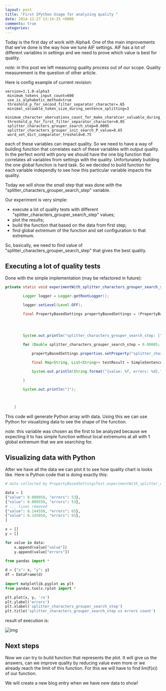 ```yaml
---
layout: post
title: "First IPython Usage for analyzing quality "
date: 2014-12-27 13:14:33 +0000
comments: true
categories: 
---
```

Today is the first day of work with Alpha4. One of the main improvements that we’ve done is the way how we tune AIF settings. AIF has a lot of different variables in settings and we need to prove which value is best for quality. 

_note_: in this post we left measuring quality process out of our scope. Quality measurement is the question of other article.

Here is config example of current revision:

``` basic properties https://github.com/b0noI/AIF2/blob/master/src/main/resources/io/aif/common/settings/main.properties
version=1.1.0-alpha3
 minimum_tokens_input_count=600
 use_is_alphabetic_method=true
 threshold_p_for_second_filter_separator_character=.65
 minimal_valuable_token_size_during_sentence_splitting=3
 minimum_character_obervations_count_for_make_charatcer_valuable_during_sentence_splitting=10
 threshold_p_for_first_filter_separator_character=0.05
 splitter_characters_grouper_search_step=0.0005
 splitter_characters_grouper_init_search_P_value=0.65
 word_set_dict_comparator_treshold=0.75
```

each of these variables can impact quality. So we need to have a way of building function that correlates each of these variables with output quality. In the perfect world with pony we should have the one big function that correlates all variables from settings with the quality. Unfortunately building the one global function is hard task. So we decided to build function for each variable independly to see how this particular variable impacts the quality.

Today we will show the small step that was done with the "splitter_characters_grouper_search_step" variable. 

Our experiment is very simple:

* execute a lot of quality tests with different "splitter_characters_grouper_search_step" values;
* plot the results;
* build the function that based on the data from first step;
* find global extremum of the function and set configuration to that extremum.

So, basically, we need to find value of "splitter_characters_grouper_search_step" that gives the best quality.

## Executing a lot of quality tests

Done with the simple implementation (may be refactored in future):
``` java experimentWith_splitter_characters_grouper_search_step https://github.com/b0noI/AIF2/blob/c093104ecbc069016d1d187e6779efd3593d6a57/src/test/integration/java/io/aif/language/common/settings/PropertyBasedSettingsTest.java
private static void experimentWith_splitter_characters_grouper_search_step() throws Exception {

        Logger logger = Logger.getRootLogger();

        logger.setLevel(Level.OFF);

        final PropertyBasedSettings propertyBasedSettings = (PropertyBasedSettings) ISettings.SETTINGS;




        System.out.println("splitter_characters_grouper_search_step: [");

        for (Double splitter_characters_grouper_search_step = 0.00005; splitter_characters_grouper_search_step < 0.3; splitter_characters_grouper_search_step += 0.0005) {

            propertyBasedSettings.properties.setProperty("splitter_characters_grouper_search_step", String.valueOf(splitter_characters_grouper_search_step));

            final Map<String, List<String>> testResult = SimpleSentenceSplitterCharactersExtractorQualityTest.executeTest();

            System.out.println(String.format("{value: %f, errors: %d},", splitter_characters_grouper_search_step, testResult.keySet().stream().mapToInt(key -> testResult.get(key).size()).sum()));

        }

        System.out.println("]");

        

    }

```

This code will generate Python array with data. Using this we can use Python for visualizing data to see the shape of the function.

_note_: this variable was chosen as the first to be analyzed because we expecting it to has simple function without local extremums at all with 1 global extremum that we are searching for.

## Visualizing data with Python

After we have all the data we can plot it to see how quality chart is looks like. Here is Python code that is doing exactly this:

``` python splitter_characters_grouper_search_step.py https://github.com/b0noI/AIF2/blob/c093104ecbc069016d1d187e6779efd3593d6a57/src/test/integration/python/splitter_characters_grouper_search_step.py
# data collected by PropertyBasedSettingsTest.experimentWith_splitter_characters_grouper_search_step

data = [
{"value": 0.000050, "errors": 53},
{"value": 0.000550, "errors": 53},
# ... lines removed
{"value": 0.144550, "errors": 65},
{"value": 0.145050, "errors": 65},
]

x = []
y = []

for value in data:
    x.append(value["value"])
    y.append(value["errors"])
    
from pandas import *

d = {"x": x, "y": y}
df = DataFrame(d)
    
import matplotlib.pyplot as plt
from pandas.tools.rplot import *

plt.plot(x, y, 'ro')
plt.ylabel('errors')
plt.xlabel('splitter_characters_grouper_search_step')
plt.title('splitter_characters_grouper_search_step vs errors count')
```

result of execution  is:

![img](https://s3.amazonaws.com/aif2/screenshots/Screen+Shot+2014-12-27+at+12.42.51.png)

## Next steps

Now we can try to build function that represents the plot. It will give us the answers, can we improve quality by reducing value even more or we already reach the limit of this function. For this we will have to find lim(f(x)) of our function.

We will create a new blog entry when we have new data to show!